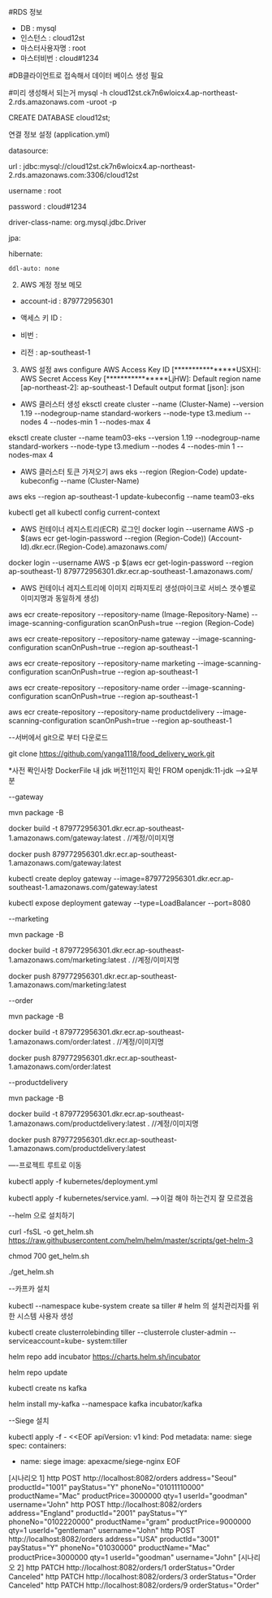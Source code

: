 #RDS 정보
 - DB : mysql
 - 인스턴스 : cloud12st
 - 마스터사용자명 : root
 - 마스터비번 : cloud#1234

#DB클라이언트로 접속해서 데이터 베이스 생성 필요

#미리 생성해서 되는거
mysql -h cloud12st.ck7n6wloicx4.ap-northeast-2.rds.amazonaws.com -uroot -p


CREATE DATABASE cloud12st;


연결 정보 설정 (application.yml)

datasource:

  url : jdbc:mysql://cloud12st.ck7n6wloicx4.ap-northeast-2.rds.amazonaws.com:3306/cloud12st
  
  
  username : root
  
  password : cloud#1234
  
  driver-class-name: org.mysql.jdbc.Driver
  

jpa:

  hibernate:
  
    ddl-auto: none
    


2. AWS 계정 정보 메모
 
 - account-id : 879772956301
 
 - 액세스 키 ID : 
 
 - 비번 : 
 
 - 리전 : ap-southeast-1

3. AWS 설정
aws configure
AWS Access Key ID [****************USXH]: 
AWS Secret Access Key [****************LjHW]: 
Default region name [ap-northeast-2]: ap-southeast-1
Default output format [json]: json


- AWS 클러스터 생성
eksctl create cluster --name (Cluster-Name) --version 1.19 --nodegroup-name standard-workers --node-type t3.medium --nodes 4 --nodes-min 1 --nodes-max 4

eksctl create cluster --name team03-eks --version 1.19 --nodegroup-name standard-workers --node-type t3.medium --nodes 4 --nodes-min 1 --nodes-max 4


- AWS 클러스터 토큰 가져오기
aws eks --region (Region-Code) update-kubeconfig --name (Cluster-Name)

aws eks --region ap-southeast-1 update-kubeconfig --name team03-eks

kubectl get all
kubectl config current-context


- AWS 컨테이너 레지스트리(ECR) 로그인
docker login --username AWS -p $(aws ecr get-login-password --region (Region-Code)) (Account-Id).dkr.ecr.(Region-Code).amazonaws.com/

docker login --username AWS -p $(aws ecr get-login-password --region ap-southeast-1) 879772956301.dkr.ecr.ap-southeast-1.amazonaws.com/



- AWS 컨테이너 레지스트리에 이미지 리파지토리 생성(마이크로 서비스 갯수별로 이미지명과 동일하게 생성)

aws ecr create-repository --repository-name (Image-Repository-Name) --image-scanning-configuration scanOnPush=true --region (Region-Code)

aws ecr create-repository --repository-name gateway --image-scanning-configuration scanOnPush=true --region ap-southeast-1

aws ecr create-repository --repository-name marketing --image-scanning-configuration scanOnPush=true --region ap-southeast-1

aws ecr create-repository --repository-name order --image-scanning-configuration scanOnPush=true --region ap-southeast-1

aws ecr create-repository --repository-name productdelivery --image-scanning-configuration scanOnPush=true --region ap-southeast-1


--서버에서 git으로 부터 다운로드

git clone https://github.com/yanga1118/food_delivery_work.git

*사전 퐉인사항
DockerFile 내 jdk 버전11인지 확인
FROM openjdk:11-jdk -->요부분

--gateway

mvn package -B

docker build -t 879772956301.dkr.ecr.ap-southeast-1.amazonaws.com/gateway:latest .  //계정/이미지명

docker push 879772956301.dkr.ecr.ap-southeast-1.amazonaws.com/gateway:latest

kubectl create deploy gateway --image=879772956301.dkr.ecr.ap-southeast-1.amazonaws.com/gateway:latest

kubectl expose deployment gateway --type=LoadBalancer --port=8080


--marketing

mvn package -B

docker build -t 879772956301.dkr.ecr.ap-southeast-1.amazonaws.com/marketing:latest .  //계정/이미지명

docker push 879772956301.dkr.ecr.ap-southeast-1.amazonaws.com/marketing:latest


--order

mvn package -B

docker build -t 879772956301.dkr.ecr.ap-southeast-1.amazonaws.com/order:latest .  //계정/이미지명

docker push 879772956301.dkr.ecr.ap-southeast-1.amazonaws.com/order:latest


--productdelivery

mvn package -B

docker build -t 879772956301.dkr.ecr.ap-southeast-1.amazonaws.com/productdelivery:latest .  //계정/이미지명

docker push 879772956301.dkr.ecr.ap-southeast-1.amazonaws.com/productdelivery:latest


—-프로젝트 루트로 이동

kubectl apply -f kubernetes/deployment.yml

kubectl apply -f kubernetes/service.yaml. —->이걸 해야 하는건지 잘 모르겠음


--helm 으로 설치하기

curl -fsSL -o get_helm.sh https://raw.githubusercontent.com/helm/helm/master/scripts/get-helm-3

chmod 700 get_helm.sh

./get_helm.sh


--카프카 설치

kubectl --namespace kube-system create sa tiller      # helm 의 설치관리자를 위한 시스템 사용자 생성

kubectl   create   clusterrolebinding   tiller   --clusterrole   cluster-admin   --serviceaccount=kube-
system:tiller

helm repo add incubator https://charts.helm.sh/incubator

helm repo update

kubectl create ns kafka

helm install my-kafka --namespace kafka incubator/kafka


--Siege 설치

kubectl apply -f - <<EOF
apiVersion: v1
kind: Pod
metadata:
  name: siege
spec:
  containers:
  - name: siege
    image: apexacme/siege-nginx
EOF
                         
[시나리오 1]
http POST http://localhost:8082/orders address="Seoul" productId="1001" payStatus="Y" phoneNo="01011110000" productName="Mac" productPrice=3000000 qty=1 userId="goodman" username="John"
http POST http://localhost:8082/orders address="England" productId="2001" payStatus="Y" phoneNo="0102220000" productName="gram" productPrice=9000000 qty=1 userId="gentleman" username="John"
http POST http://localhost:8082/orders address="USA" productId="3001" payStatus="Y" phoneNo="01030000" productName="Mac" productPrice=3000000 qty=1 userId="goodman" username="John"
[시나리오 2]
http PATCH http://localhost:8082/orders/1 orderStatus="Order Canceled"
http PATCH http://localhost:8082/orders/3 orderStatus="Order Canceled"
http PATCH http://localhost:8082/orders/9 orderStatus="Order"
